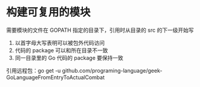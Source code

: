 # 构建可复用的模块
需要模块的文件在 GOPATH 指定的目录下，引用时从目录的 src 的下一级开始写

1. 以首字母大写表明可以被包外代码访问
2. 代码的 package 可以和所在目录不一致
3. 同一目录里的 Go 代码的 package 要保持一致

引用远程包：go get -u github.com/programing-language/geek-GoLanguageFromEntryToActualCombat
